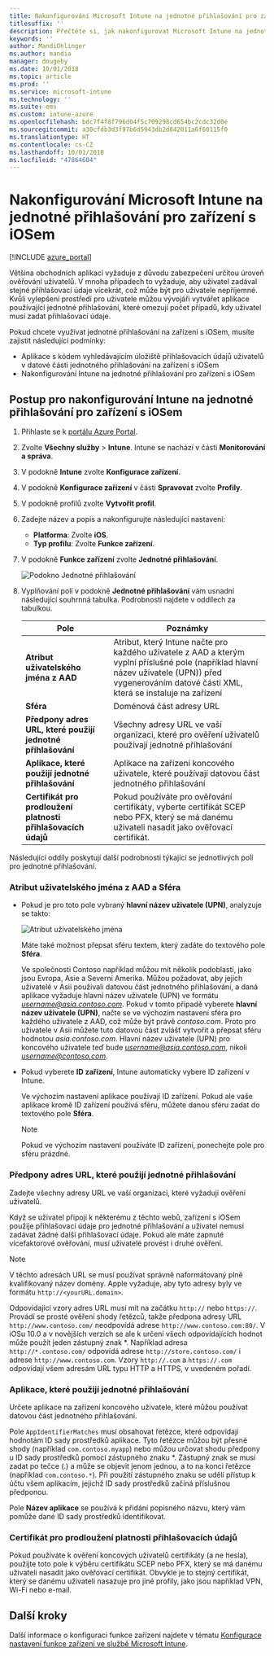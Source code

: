 ```yaml
---
title: Nakonfigurování Microsoft Intune na jednotné přihlašování pro zařízení s iOSem
titlesuffix: ''
description: Přečtěte si, jak nakonfigurovat Microsoft Intune na jednotné přihlašování pro zařízení s iOSem.
keywords: ''
author: MandiOhlinger
ms.author: mandia
manager: dougeby
ms.date: 10/01/2018
ms.topic: article
ms.prod: ''
ms.service: microsoft-intune
ms.technology: ''
ms.suite: ems
ms.custom: intune-azure
ms.openlocfilehash: bdc7f4f8f796d04f5c709298cd654bc2cdc32d0e
ms.sourcegitcommit: a30cfdb3d3f97b6d5943db2d842011a6f60115f0
ms.translationtype: HT
ms.contentlocale: cs-CZ
ms.lasthandoff: 10/01/2018
ms.locfileid: "47864604"
---
```

# <a name="configure-microsoft-intune-for-ios-device-single-sign-on"></a>Nakonfigurování Microsoft Intune na jednotné přihlašování pro zařízení s iOSem

[!INCLUDE [azure_portal](./includes/azure_portal.md)]

Většina obchodních aplikací vyžaduje z důvodu zabezpečení určitou úroveň ověřování uživatelů. V mnoha případech to vyžaduje, aby uživatel zadával stejné přihlašovací údaje vícekrát, což může být pro uživatele nepříjemné. Kvůli vylepšení prostředí pro uživatele můžou vývojáři vytvářet aplikace používající jednotné přihlašování, které omezují počet případů, kdy uživatel musí zadat přihlašovací údaje.

Pokud chcete využívat jednotné přihlašování na zařízení s iOSem, musíte zajistit následující podmínky:

- Aplikace s kódem vyhledávajícím úložiště přihlašovacích údajů uživatelů v datové části jednotného přihlašování na zařízení s iOSem
- Nakonfigurování Intune na jednotné přihlašování pro zařízení s iOSem

## <a name="to-configure-intune-for-ios-device-single-sign-on"></a>Postup pro nakonfigurování Intune na jednotné přihlašování pro zařízení s iOSem


1. Přihlaste se k [portálu Azure Portal](https://portal.azure.com).
2. Zvolte **Všechny služby** > **Intune**. Intune se nachází v části **Monitorování a správa**.
3. V podokně **Intune** zvolte **Konfigurace zařízení**.
4. V podokně **Konfigurace zařízení** v části **Spravovat** zvolte **Profily**.
5. V podokně profilů zvolte **Vytvořit profil**.
6. Zadejte název a popis a nakonfigurujte následující nastavení:
   - **Platforma**: Zvolte **iOS**.
   - **Typ profilu**: Zvolte **Funkce zařízení**.
7. V podokně **Funkce zařízení** zvolte **Jednotné přihlašování**.

   ![Podokno Jednotné přihlašování](./media/sso-blade.png)

8. Vyplňování polí v podokně **Jednotné přihlašování** vám usnadní následující souhrnná tabulka. Podrobnosti najdete v oddílech za tabulkou.

   |Pole  |Poznámky|
   |---------|---------|
   |**Atribut uživatelského jména z AAD**|Atribut, který Intune načte pro každého uživatele z AAD a kterým vyplní příslušné pole (například hlavní název uživatele (UPN)) před vygenerováním datové části XML, která se instaluje na zařízení|
   |**Sféra**|Doménová část adresy URL|
   |**Předpony adres URL, které použijí jednotné přihlašování**|Všechny adresy URL ve vaší organizaci, které pro ověření uživatelů používají jednotné přihlašování|
   |**Aplikace, které použijí jednotné přihlašování**|Aplikace na zařízení koncového uživatele, které používají datovou část jednotného přihlašování|
   |**Certifikát pro prodloužení platnosti přihlašovacích údajů**|Pokud používáte pro ověřování certifikáty, vyberte certifikát SCEP nebo PFX, který se má danému uživateli nasadit jako ověřovací certifikát.|

Následující oddíly poskytují další podrobnosti týkající se jednotlivých polí pro jednotné přihlašování.

### <a name="username-attribute-from-aad-and-realm"></a>Atribut uživatelského jména z AAD a Sféra

- Pokud je pro toto pole vybraný **hlavní název uživatele (UPN)**, analyzuje se takto:

   ![Atribut uživatelského jména](media/User-name-attribute.png)

   Máte také možnost přepsat sféru textem, který zadáte do textového pole **Sféra**.

   Ve společnosti Contoso například můžou mít několik podoblastí, jako jsou Evropa, Asie a Severní Amerika. Můžou požadovat, aby jejich uživatelé v Asii používali datovou část jednotného přihlašování, a daná aplikace vyžaduje hlavní název uživatele (UPN) ve formátu *username@asia.contoso.com*. Pokud v tomto případě vyberete **hlavní název uživatele (UPN)**, načte se ve výchozím nastavení sféra pro každého uživatele z AAD, což může být právě *contoso.com*. Proto pro uživatele v Asii můžete tuto datovou část zvlášť vytvořit a přepsat sféru hodnotou *asia.contoso.com*. Hlavní název uživatele (UPN) pro koncového uživatele teď bude *username@asia.contoso.com*, nikoli *username@contoso.com*.

- Pokud vyberete **ID zařízení**, Intune automaticky vybere ID zařízení v Intune.

   Ve výchozím nastavení aplikace používají ID zařízení. Pokud ale vaše aplikace kromě ID zařízení používá sféru, můžete danou sféru zadat do textového pole **Sféra**.

   > [!NOTE]
   > Pokud ve výchozím nastavení používáte ID zařízení, ponechejte pole pro sféru prázdné.

### <a name="url-prefixes-that-will-use-single-sign-on"></a>Předpony adres URL, které použijí jednotné přihlašování

Zadejte všechny adresy URL ve vaší organizaci, které vyžadují ověření uživatelů.

Když se uživatel připojí k některému z těchto webů, zařízení s iOSem použije přihlašovací údaje pro jednotné přihlašování a uživatel nemusí zadávat žádné další přihlašovací údaje. Pokud ale máte zapnuté vícefaktorové ověřování, musí uživatelé provést i druhé ověření.

> [!NOTE]
> V těchto adresách URL se musí používat správně naformátovaný plně kvalifikovaný název domény. Apple vyžaduje, aby tyto adresy byly ve formátu `http://<yourURL.domain>`.

Odpovídající vzory adres URL musí mít na začátku `http://` nebo `https://`. Provádí se prosté ověření shody řetězců, takže předpona adresy URL `http://www.contoso.com/` neodpovídá adrese `http://www.contoso.com:80/`. V iOSu 10.0 a v novějších verzích se ale k určení všech odpovídajících hodnot může použít jeden zástupný znak \*. Například adresa `http://*.contoso.com/` odpovídá adrese `http://store.contoso.com/` i adrese `http://www.contoso.com`.
Vzory `http://.com` a `https://.com` odpovídají všem adresám URL typu HTTP a HTTPS, v uvedeném pořadí.

### <a name="apps-that-will-use-single-sign-on"></a>Aplikace, které použijí jednotné přihlašování

Určete aplikace na zařízení koncového uživatele, které můžou používat datovou část jednotného přihlašování.

Pole `AppIdentifierMatches` musí obsahovat řetězce, které odpovídají hodnotám ID sady prostředků aplikace. Tyto řetězce můžou být přesné shody (například `com.contoso.myapp`) nebo můžou určovat shodu předpony u ID sady prostředků pomocí zástupného znaku \*. Zástupný znak se musí zadat po tečce (.) a může se objevit jenom jednou, a to na konci řetězce (například `com.contoso.*`). Při použití zástupného znaku se udělí přístup k účtu všem aplikacím, jejichž ID sady prostředků začíná příslušnou předponou.

Pole **Název aplikace** se používá k přidání popisného názvu, který vám pomůže dané ID sady prostředků identifikovat.

### <a name="credential-renewal-certificate"></a>Certifikát pro prodloužení platnosti přihlašovacích údajů

Pokud používáte k ověření koncových uživatelů certifikáty (a ne hesla), použijte toto pole k výběru certifikátu SCEP nebo PFX, který se má danému uživateli nasadit jako ověřovací certifikát. Obvykle je to stejný certifikát, který se danému uživateli nasazuje pro jiné profily, jako jsou například VPN, Wi-Fi nebo e-mail.

## <a name="next-steps"></a>Další kroky

Další informace o konfiguraci funkce zařízení najdete v tématu [Konfigurace nastavení funkce zařízení ve službě Microsoft Intune](device-features-configure.md).
